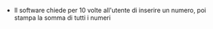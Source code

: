 - Il software chiede per 10 volte all'utente di inserire un numero, poi stampa la somma di tutti i numeri